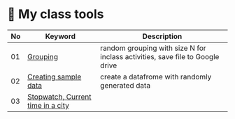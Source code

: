 # 🌿 My class tools

|No|Keyword|Description|
|--|--|--|
|01|[Grouping](https://github.com/MK316/classtools/blob/main/grouping.ipynb)|random grouping with size N for inclass activities, save file to Google drive|
|02|[Creating sample data](https://github.com/MK316/classtools/blob/main/CreateSample.ipynb)|create a datafrome with randomly generated data|
|03|[Stopwatch, Current time in a city](https://github.com/MK316/classtools/blob/main/Stopwatch.ipynb)||

